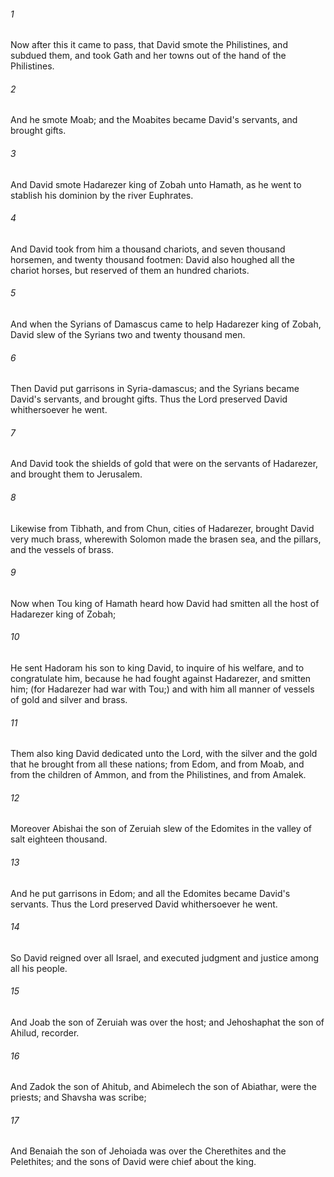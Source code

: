 ###### 1
Now after this it came to pass, that David smote the Philistines, and subdued them, and took Gath and her towns out of the hand of the Philistines.

###### 2
And he smote Moab; and the Moabites became David's servants, and brought gifts.

###### 3
And David smote Hadarezer king of Zobah unto Hamath, as he went to stablish his dominion by the river Euphrates.

###### 4
And David took from him a thousand chariots, and seven thousand horsemen, and twenty thousand footmen: David also houghed all the chariot horses, but reserved of them an hundred chariots.

###### 5
And when the Syrians of Damascus came to help Hadarezer king of Zobah, David slew of the Syrians two and twenty thousand men.

###### 6
Then David put garrisons in Syria-damascus; and the Syrians became David's servants, and brought gifts. Thus the Lord preserved David whithersoever he went.

###### 7
And David took the shields of gold that were on the servants of Hadarezer, and brought them to Jerusalem.

###### 8
Likewise from Tibhath, and from Chun, cities of Hadarezer, brought David very much brass, wherewith Solomon made the brasen sea, and the pillars, and the vessels of brass.

###### 9
Now when Tou king of Hamath heard how David had smitten all the host of Hadarezer king of Zobah;

###### 10
He sent Hadoram his son to king David, to inquire of his welfare, and to congratulate him, because he had fought against Hadarezer, and smitten him; (for Hadarezer had war with Tou;) and with him all manner of vessels of gold and silver and brass.

###### 11
Them also king David dedicated unto the Lord, with the silver and the gold that he brought from all these nations; from Edom, and from Moab, and from the children of Ammon, and from the Philistines, and from Amalek.

###### 12
Moreover Abishai the son of Zeruiah slew of the Edomites in the valley of salt eighteen thousand.

###### 13
And he put garrisons in Edom; and all the Edomites became David's servants. Thus the Lord preserved David whithersoever he went.

###### 14
So David reigned over all Israel, and executed judgment and justice among all his people.

###### 15
And Joab the son of Zeruiah was over the host; and Jehoshaphat the son of Ahilud, recorder.

###### 16
And Zadok the son of Ahitub, and Abimelech the son of Abiathar, were the priests; and Shavsha was scribe;

###### 17
And Benaiah the son of Jehoiada was over the Cherethites and the Pelethites; and the sons of David were chief about the king.

